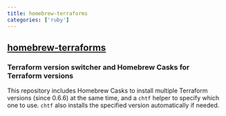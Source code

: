 ```yaml
---
title: homebrew-terraforms
categories: ['ruby']
---
```

## [homebrew-terraforms](https://github.com/Yleisradio/homebrew-terraforms)

### Terraform version switcher and Homebrew Casks for Terraform versions


This repository includes Homebrew Casks to install multiple Terraform versions (since 0.6.6) at the same time, and a `chtf` helper to specify which one to use. `chtf` also installs the specified version automatically if needed.
